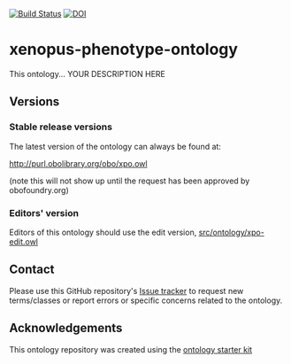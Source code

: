 [![Build Status](https://travis-ci.org/obophenotype/xenopus-phenotype-ontology.svg?branch=master)](https://travis-ci.org/obophenotype/xenopus-phenotype-ontology)
[![DOI](https://zenodo.org/badge/13996/obophenotype/xenopus-phenotype-ontology.svg)](https://zenodo.org/badge/latestdoi/13996/obophenotype/xenopus-phenotype-ontology)

# xenopus-phenotype-ontology

This ontology... YOUR DESCRIPTION HERE 

## Versions

### Stable release versions

The latest version of the ontology can always be found at:

http://purl.obolibrary.org/obo/xpo.owl

(note this will not show up until the request has been approved by obofoundry.org)

### Editors' version

Editors of this ontology should use the edit version, [src/ontology/xpo-edit.owl](src/ontology/xpo-edit.owl)

## Contact

Please use this GitHub repository's [Issue tracker](https://github.com/obophenotype/xenopus-phenotype-ontology/issues) to request new terms/classes or report errors or specific concerns related to the ontology.

## Acknowledgements

This ontology repository was created using the [ontology starter kit](https://github.com/INCATools/ontology-starter-kit)
